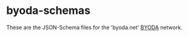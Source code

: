 # byoda-schemas

These are the JSON-Schema files for the 'byoda.net' [BYODA](https://www.byoda.org/) network.
